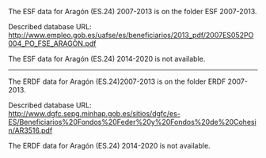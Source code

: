 The ESF data for Aragón (ES.24) 2007-2013 is on the folder ESF 2007-2013.

Described database URL: http://www.empleo.gob.es/uafse/es/beneficiarios/2013_pdf/2007ES052PO004_PO_FSE_ARAGON.pdf

The ESF data for Aragón (ES.24) 2014-2020 is not available.

-------

The ERDF data for Aragón (ES.24)2007-2013 is on the folder ERDF 2007-2013.

Described database URL: http://www.dgfc.sepg.minhap.gob.es/sitios/dgfc/es-ES/Beneficiarios%20Fondos%20Feder%20y%20Fondos%20de%20Cohesin/AR3516.pdf

The ERDF data for Aragón (ES.24) 2014-2020 is not available.
